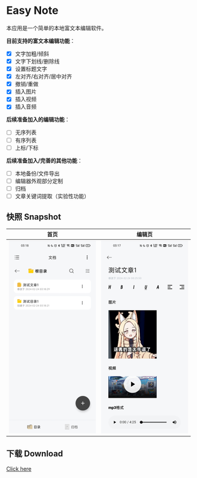# Easy Note

本应用是一个简单的本地富文本编辑软件。

**目前支持的富文本编辑功能**：

- [x] 文字加粗/倾斜
- [x] 文字下划线/删除线
- [x] 设置标题文字
- [x] 左对齐/右对齐/居中对齐
- [x] 撤销/重做
- [x] 插入图片
- [x] 插入视频
- [x] 插入音频

**后续准备加入的编辑功能**：

- [ ] 无序列表
- [ ] 有序列表
- [ ] 上标/下标

**后续准备加入/完善的其他功能**：

- [ ] 本地备份/文件导出
- [ ] 编辑器外观部分定制
- [ ] 归档
- [ ] 文章关键词提取（实验性功能）

## 快照 Snapshot

|                             首页                             |                          编辑页                           |
| :----------------------------------------------------------: | :-------------------------------------------------------: |
| <img src="docs/assets/homepage_demo.jpg" style="zoom:50%;" /> | <img src="docs/assets/note_demo.jpg" style="zoom:50%;" /> |

## 下载 Download

[Click here](https://github.com/PolyOxyethylene/EasyNote/releases/latest)
